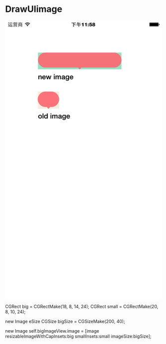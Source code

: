 # DrawUIimage
![](Screenshots/ex01.png)

CGRect big = CGRectMake(18, 8, 14, 24);
CGRect small = CGRectMake(20, 8, 10, 24);

 new Image eSize
CGSize bigSize = CGSizeMake(200, 40);

 new Image
self.bigImageView.image = [image resizableImageWithCapInsets:big smallInsets:small imageSize:bigSize];
